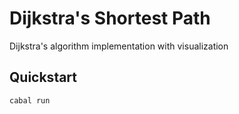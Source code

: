 
# Dijkstra's Shortest Path

Dijkstra's algorithm implementation with visualization

## Quickstart

```console
cabal run
```
